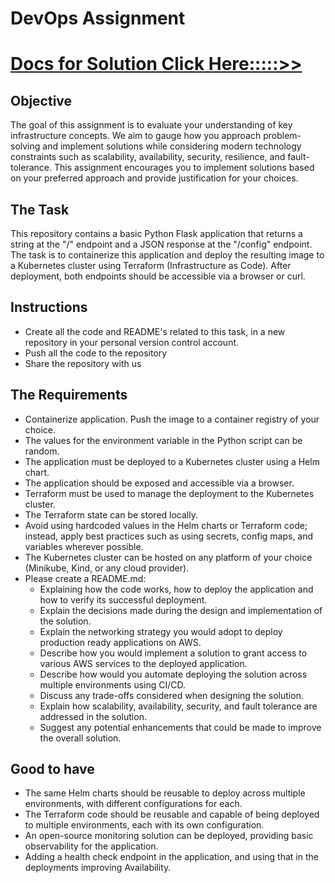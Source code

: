 # DevOps Assignment

# [Docs for Solution Click Here:::::>>](https://github.com/saikatharryc/myt-assignment/tree/main/terraform-sol#how-to-use-navigate-this-repository)


## Objective

The goal of this assignment is to evaluate your understanding of key infrastructure concepts. We aim to gauge how you approach problem-solving and implement solutions while considering modern technology constraints such as scalability, availability, security, resilience, and fault-tolerance. This assignment encourages you to implement solutions based on your preferred approach and provide justification for your choices.

## The Task

This repository contains a basic Python Flask application that returns a string at the "/" endpoint and a JSON response at the "/config" endpoint. The task is to containerize this application and deploy the resulting image to a Kubernetes cluster using Terraform (Infrastructure as Code). After deployment, both endpoints should be accessible via a browser or curl.

## Instructions

- Create all the code and README's related to this task, in a new repository in your personal version control account.
- Push all the code to the repository
- Share the repository with us

## The Requirements

- Containerize application. Push the image to a container registry of your choice.
- The values for the environment variable in the Python script can be random.
- The application must be deployed to a Kubernetes cluster using a Helm chart.
- The application should be exposed and accessible via a browser.
- Terraform must be used to manage the deployment to the Kubernetes cluster.
- The Terraform state can be stored locally.
- Avoid using hardcoded values in the Helm charts or Terraform code; instead, apply best practices such as using secrets, config maps, and variables wherever possible.
- The Kubernetes cluster can be hosted on any platform of your choice (Minikube, Kind, or any cloud provider).
- Please create a README.md:
    - Explaining how the code works, how to deploy the application and how to verify its successful deployment.
    - Explain the decisions made during the design and implementation of the solution.
    - Explain the networking strategy you would adopt to deploy production ready applications on AWS. 
    - Describe how you would implement a solution to grant access to various AWS services to the deployed application.
    - Describe how would you automate deploying the solution across multiple environments using CI/CD.
    - Discuss any trade-offs considered when designing the solution.
    - Explain how scalability, availability, security, and fault tolerance are addressed in the solution.
    - Suggest any potential enhancements that could be made to improve the overall solution.

## Good to have

- The same Helm charts should be reusable to deploy across multiple environments, with different configurations for each.
- The Terraform code should be reusable and capable of being deployed to multiple environments, each with its own configuration.
- An open-source monitoring solution can be deployed, providing basic observability for the application.
- Adding a health check endpoint in the application, and using that in the deployments improving Availability.
